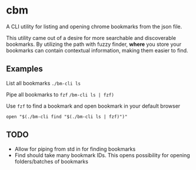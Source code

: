 # cbm
A CLI utility for listing and opening chrome bookmarks from the json file.

This utility came out of a desire for more searchable and discoverable bookmarks. By utilizing the path with fuzzy finder, **where** you store your bookmarks can contain contextual information, making them easier to find.


## Examples

List all bookmarks
`./bm-cli ls`

Pipe all bookmarks to `fzf`
`/bm-cli ls | fzf)`

Use `fzf` to find a bookmark and open bookmark in your default browser
```
open "$(./bm-cli find "$(./bm-cli ls | fzf)")"
```

## TODO
- Allow for piping from std in for finding bookmarks
- Find should take many bookmark IDs. This opens possibility for opening folders/batches of bookmarks



